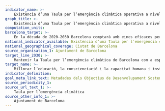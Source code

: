```yaml
---
indicator_name: >-
    Existència d’una Taula per l’emergència climàtica operativa a nivell de ciutat
graph_title: >-
    Existència d’una Taula per l’emergència climàtica operativa a nivell de ciutat
computation_units: 
barcelona_target: >-
    En la dècada de 2020-2030 Barcelona comptarà amb eines eficaces per millorar l’educació, la sensibilització i la capacitat humana i institucional sobre mitigació, adaptació, reducció d’impactes i alerta precoç del canvi climàtic
national_indicator_available: Existència d’una Taula per l’emergència climàtica operativa a nivell de ciutat
national_geographical_coverage: Ciutat de Barcelona 
source_organisation_1: Ajuntament de Barcelona
target_line_2030: >-
    Mantenir la Taula per l’emergència climàtica de Barcelona com a espai de referència per a la lluita contra el canvi climàtic
target_name: >-
    Millorar l’educació, la conscienciació i la capacitat humana i institucional en relació amb la mitigació del canvi climàtic, l’adaptació a aquest, la reducció dels efectes i l’alerta primerenca
indicator_definition:
goal_meta_link_text: Metadades dels Objectius de Desenvolupament Sostenible de les Nacions Unides (pdf 894kB)
source_periodicity_1: 
source_url_text_1: >-
    Taula per l’emergència climàtica
source_other_info_1: >-
    Ajuntament de Barcelona
---
```

